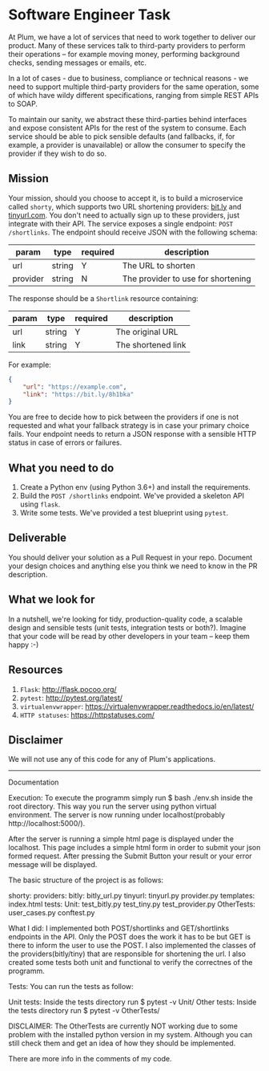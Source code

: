 Software Engineer Task
======================

At Plum, we have a lot of services that need to work together to deliver our product.
Many of these services talk to third-party providers to perform their operations – for
example moving money, performing background checks, sending messages or emails, etc.

In a lot of cases - due to business, compliance or technical reasons - we need to support
multiple third-party providers for the same operation, some of which have wildy different
specifications, ranging from simple REST APIs to SOAP.

To maintain our sanity, we abstract these third-parties behind interfaces and expose
consistent APIs for the rest of the system to consume. Each service should be able to
pick sensible defaults (and fallbacks, if, for example, a provider is unavailable) or
allow the consumer to specify the provider if they wish to do so.

Mission
-------

Your mission, should you choose to accept it, is to build a microservice called `shorty`, 
which supports two URL shortening providers: [bit.ly](https://dev.bitly.com/) and [tinyurl.com](https://gist.github.com/MikeRogers0/2907534).
You don't need to actually sign up to these providers, just integrate with their API. The
service exposes a single endpoint: `POST /shortlinks`. The endpoint should receive
JSON with the following schema:

| param    | type   | required | description                        |
|----------|--------|----------|------------------------------------|
| url      | string | Y        | The URL to shorten                 |
| provider | string | N        | The provider to use for shortening |

The response should be a `Shortlink` resource containing:

| param    | type   | required | description                        |
|----------|--------|----------|------------------------------------|
| url      | string | Y        | The original URL                   |
| link     | string | Y        | The shortened link                 |

For example:
```json
{
    "url": "https://example.com",
    "link": "https://bit.ly/8h1bka"
}
```

You are free to decide how to pick between the providers if one is not requested and what
your fallback strategy is in case your primary choice fails. Your endpoint needs to return
a JSON response with a sensible HTTP status in case of errors or failures.

What you need to do
-------------------

1. Create a Python env (using Python 3.6+) and install the requirements.
2. Build the `POST /shortlinks` endpoint. We've provided a skeleton API using `flask`.
3. Write some tests. We've provided a test blueprint using `pytest`.

Deliverable
-----------

You should deliver your solution as a Pull Request in your repo. Document your design choices and anything else you think we need to know in the PR description.

What we look for
----------------

In a nutshell, we're looking for tidy, production-quality code, a scalable design and sensible
tests (unit tests, integration tests or both?). Imagine that your code will be read by other 
developers in your team – keep them happy :-)

Resources
---------

1. `Flask`: http://flask.pocoo.org/
2. `pytest`: http://pytest.org/latest/
3. `virtualenvwrapper`: https://virtualenvwrapper.readthedocs.io/en/latest/
4. `HTTP statuses`: https://httpstatuses.com/

Disclaimer
----------

We will not use any of this code for any of Plum's applications.


----------------------

Documentation

Execution: To execute the programm simply run $ bash ./env.sh inside the root directory. This way you run the server using python virtual environment. 
The server is now running under localhost(probably http://localhost:5000/). 

After the server is running a simple html page is displayed under the localhost. This page includes a simple html form in order to submit your json formed request.
After pressing the Submit Button your result or your error message will be displayed.

The basic structure of the project is as follows:

shorty:
    providers:
        bitly:
            bitly_url.py
        tinyurl:
            tinyurl.py
        provider.py
    templates:
        index.html
    tests:
        Unit:
            test_bitly.py
            test_tiny.py
            test_provider.py
        OtherTests:
            user_cases.py
        conftest.py

What I did: I implemented both POST/shortlinks and GET/shortlinks endpoints in the API. Only the POST does the work it has to be but GET is there to inform the user to use the POST.
I also implemented the classes of the providers(bitly/tiny) that are responsible for shortening the url. I also created some tests both unit and functional to verify the correctnes
of the programm.

Tests: You can run the tests as follow:

Unit tests: Inside the tests directory run $ pytest -v Unit/
Other tests: Inside the tests directory run $ pytest -v OtherTests/

DISCLAIMER: The OtherTests are currently NOT working due to some problem with the installed python version in my system. Although you can still check them and get an idea of how they should 
be implemented.

There are more info in the comments of my code.

